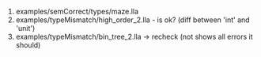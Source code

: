 1. examples/semCorrect/types/maze.lla
2. examples/typeMismatch/high_order_2.lla - is ok? (diff between 'int' and 'unit')
3. examples/typeMismatch/bin_tree_2.lla -> recheck (not shows all errors it should)
